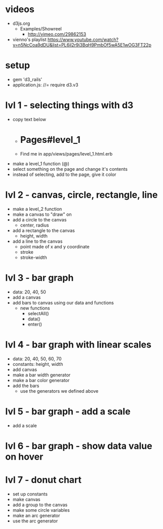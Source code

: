 # videos
- d3js.org
  - Examples/Showreel
    - http://vimeo.com/29862153
- vienno's playlist https://www.youtube.com/watch?v=n5NcCoa9dDU&list=PL6il2r9i3BqH9PmbOf5wA5E1wOG3FT22p

# setup
- gem 'd3_rails'
- application.js: //= require d3.v3

# lvl 1 - selecting things with d3
- copy text below
  - <h1>Pages#level_1</h1>
  - <p>Find me in app/views/pages/level_1.html.erb</p>
- make a level_1 function (@)
- select something on the page and change it's contents
- instead of selecting, add to the page, give it color

# lvl 2 - canvas, circle, rectangle, line
- make a level_2 function
- make a canvas to "draw" on
- add a circle to the canvas
  - center, radius
- add a rectangle to the canvas
  - height, width
- add a line to the canvas
  - point made of x and y coordinate
  - stroke
  - stroke-width

# lvl 3 - bar graph
- data: 20, 40, 50
- add a canvas
- add bars to canvas using our data and functions
  - new functions
    - selectAll()
    - data()
    - enter()

# lvl 4 - bar graph with linear scales
- data: 20, 40, 50, 60, 70
- constants: height, width
- add canvas
- make a bar width generator
- make a bar color generator
- add the bars
  - use the generators we defined above

# lvl 5 - bar graph - add a scale
- add a scale

# lvl 6 - bar graph - show data value on hover

# lvl 7 - donut chart
- set up constants
- make canvas
- add a group to the canvas
- make some circle variables
- make an arc generator
- use the arc generator
